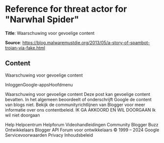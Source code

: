 # Reference for threat actor for "Narwhal Spider"

**Title**: Waarschuwing voor gevoelige content

**Source**: https://blog.malwaremustdie.org/2013/05/a-story-of-spambot-trojan-via-fake.html

## Content
Waarschuwing voor gevoelige content











InloggenGoogle-appsHoofdmenu

Waarschuwing voor gevoelige content
Deze post kan gevoelige content bevatten.
In het algemeen beoordeelt of onderschrijft Google de content van blogs niet. Bekijk de  communityrichtlijnen van Blogger voor meer informatie over ons contentbeleid.
IK GA AKKOORD EN WIL DOORGAAN
Ik wil niet doorgaan

Help
Helpcentrum
Helpforum
Videohandleidingen
Community
Blogger Buzz
Ontwikkelaars
Blogger API
Forum voor ontwikkelaars
© 1999 – 2024 Google
Servicevoorwaarden
Privacy
Inhoudsbeleid
